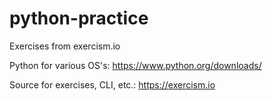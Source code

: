 # python-practice
Exercises from exercism.io

Python for various OS's: https://www.python.org/downloads/

Source for exercises, CLI, etc.: https://exercism.io



